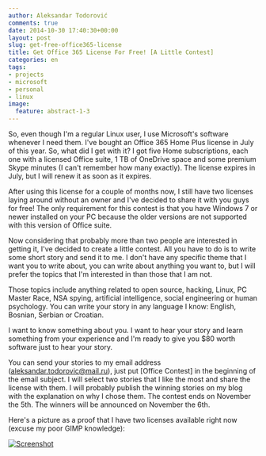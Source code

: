 ```yaml
---
author: Aleksandar Todorović
comments: true
date: 2014-10-30 17:40:30+00:00
layout: post
slug: get-free-office365-license
title: Get Office 365 License For Free! [A Little Contest]
categories: en
tags:
- projects
- microsoft
- personal
- linux
image:
  feature: abstract-1-3
---
```


So, even though I'm a regular Linux user, I use Microsoft's software whenever I need them. I've bought an Office 365 Home Plus license in July of this year. So, what did I get with it? I got five Home subscriptions, each one with a licensed Office suite, 1 TB of OneDrive space and some premium Skype minutes (I can't remember how many exactly). The license expires in July, but I will renew it as soon as it expires.

After using this license for a couple of months now, I still have two licenses laying around without an owner and I've decided to share it with you guys for free! The only requirement for this contest is that you have Windows 7 or newer installed on your PC because the older versions are not supported with this version of Office suite.

Now considering that probably more than two people are interested in getting it, I've decided to create a little contest. All you have to do is to write some short story and send it to me. I don't have any specific theme that I want you to write about, you can write about anything you want to, but I will prefer the topics that I'm interested in than those that I am not.

Those topics include anything related to open source, hacking, Linux, PC Master Race, NSA spying, artificial intelligence, social engineering or human psychology. You can write your story in any language I know: English, Bosnian, Serbian or Croatian.

I want to know something about you. I want to hear your story and learn something from your experience and I'm ready to give you $80 worth software just to hear your story.

You can send your stories to my email address ([aleksandar.todorovic@mail.ru](mailto:aleksandar.todorovic@mail.ru)), just put [Office Contest] in the beginning of the email subject. I will select two stories that I like the most and share the license with them. I will probably publish the winning stories on my blog with the explanation on why I chose them. The contest ends on November the 5th. The winners will be announced on November the 6th.

Here's a picture as a proof that I have two licenses available right now (excuse my poor GIMP knowledge):

[![Screenshot](https://aleksandartodorovic.files.wordpress.com/2014/10/screenshot-from-2014-10-30-181831.png?w=300)](https://aleksandartodorovic.files.wordpress.com/2014/10/screenshot-from-2014-10-30-181831.png)
